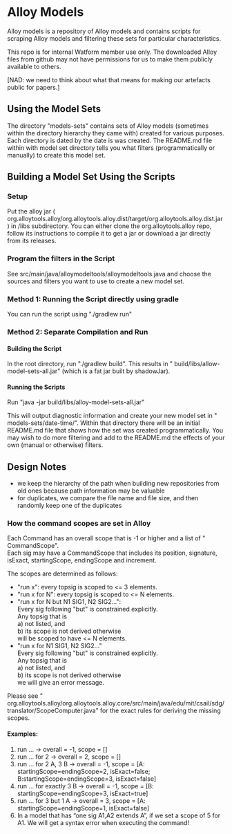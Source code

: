 # Alloy Models

Alloy models is a repository of Alloy models and contains scripts for scraping
Alloy models and filtering these sets for particular characteristics.

This repo is for internal Watform member use only. The downloaded Alloy files
from github may not have permissions for us to make them publicly available to
others.

[NAD: we need to think about what that means for making our artefacts public for papers.]

## Using the Model Sets

The directory "models-sets" contains sets of Alloy models (sometimes within the
directory hierarchy they came with) created for various purposes. Each directory
is dated by the date is was created. The README.md file within with model set
directory tells you what filters (programmatically or manually) to create this
model set.

## Building a Model Set Using the Scripts

### Setup

Put the alloy jar (
org.alloytools.alloy/org.alloytools.alloy.dist/target/org.alloytools.alloy.dist.jar)
in /libs subdirectory. You can either clone the org.alloytools.alloy repo,
follow its instructions to compile it to get a jar or download a jar directly
from its releases.

### Program the filters in the Script

See src/main/java/alloymodeltools/alloymodeltools.java and choose the sources
and filters you want to use to create a new model set.

### Method 1: Running the Script directly using gradle

You can run the script using "./gradlew run"

### Method 2: Separate Compilation and Run

#### Building the Script

In the root directory, run "./gradlew build". This results in "
build/libs/allow-model-sets-all.jar" (which is a fat jar built by shadowJar).

#### Running the Scripts

Run "java -jar build/libs/alloy-model-sets-all.jar"

This will output diagnostic information and create your new model set in "
models-sets/date-time/". Within that directory there will be an initial
README.md file that shows how the set was created programmatically. You may wish
to do more filtering and add to the README.md the effects of your own (manual or
otherwise) filters.

## Design Notes

* we keep the hierarchy of the path when building new repositories from old ones
  because path information may be valuable
* for duplicates, we compare the file name and file size, and then randomly keep
  one of the duplicates

### How the command scopes are set in Alloy

Each Command has an overall scope that is -1 or higher and a list of "
CommandScope".  
Each sig may have a CommandScope that includes its position, signature, isExact,
startingScope, endingScope and increment.

The scopes are determined as follows:

* "run x": every topsig is scoped to <= 3 elements.
* "run x for N": every topsig is scoped to <= N elements.
* "run x for N but N1 SIG1, N2 SIG2...":  
  Every sig following "but" is constrained explicitly.  
  Any topsig that is  
  a) not listed, and  
  b) its scope is not derived otherwise  
  will be scoped to have <= N elements.
* "run x for N1 SIG1, N2 SIG2..."  
  Every sig following "but" is constrained explicitly.  
  Any topsig that is  
  a) not listed, and <br>
  b) its scope is not derived otherwise <br>
  we will give an error message.

Please see "
org.alloytools.alloy/org.alloytools.alloy.core/src/main/java/edu/mit/csail/sdg/translator/ScopeComputer.java"
for the exact rules for deriving the missing scopes.

#### Examples:

1. run … → overall = -1, scope = []
2. run … for 2 → overall = 2, scope = []
3. run … for 2 A, 3 B → overall = -1, scope
   = [A: startingScope=endingScope=2, isExact=false; B:startingScope=endingScope=3, isExact=false]
4. run … for exactly 3 B → overall = -1, scope
   = [B: startingScope=endingScope=3, isExact=true]
5. run … for 3 but 1 A → overall = 3, scope
   = [A: startingScope=endingScope=1, isExact=false]
6. In a model that has “one sig A1,A2 extends A”, if we set a scope of 5 for A1.
   We will get a syntax error when executing the command!
